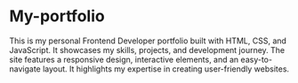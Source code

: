 # My-portfolio
This is my personal Frontend Developer portfolio built with HTML, CSS, and JavaScript. It showcases my skills, projects, and development journey. The site features a responsive design, interactive elements, and an easy-to-navigate layout. It highlights my expertise in creating user-friendly websites.
